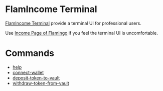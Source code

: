 # FlamIncome Terminal

[FlamIncome Terminal](https://flamincome.finance) provide a terminal UI for professional users.

Use [Income Page of Flamingo](https://flamingo.finance/income) if you feel the terminal UI is uncomfortable.

# Commands

- [help](help.md)
- [connect-wallet](connect-wallet.md)
- [deposit-token-to-vault](deposit-token-to-vault.md)
- [withdraw-token-from-vault](withdraw-token-from-vault.md)
